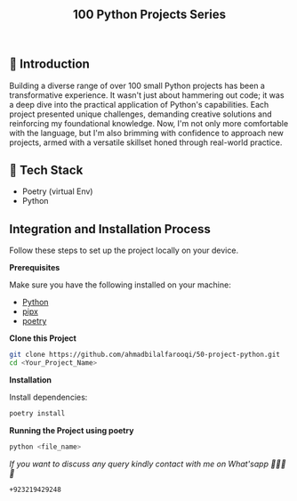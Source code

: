 <div align="center">
<h2><b>100 Python Projects Series</b></h2>
</div>

<br/>

## <a name="introduction">🤖 Introduction</a>

Building a diverse range of over 100 small Python projects has been a transformative experience. It wasn't just about hammering out code; it was a deep dive into the practical application of Python's capabilities. Each project presented unique challenges, demanding creative solutions and reinforcing my foundational knowledge. Now, I'm not only more comfortable with the language, but I'm also brimming with confidence to approach new projects, armed with a versatile skillset honed through real-world practice.


## <a name="tech-stack">🔅 Tech Stack</a>

- Poetry (virtual Env)
- Python

## <a name="quick-start">Integration and Installation Process</a>

Follow these steps to set up the project locally on your device.

**Prerequisites**

Make sure you have the following installed on your machine:

- [Python](https://www.python.org/downloads/)
- [pipx](https://pipx.pypa.io/stable/installation/)
- [poetry](https://python-poetry.org/docs/)

**Clone this Project**

```bash
git clone https://github.com/ahmadbilalfarooqi/50-project-python.git
cd <Your_Project_Name>
```

**Installation**

Install dependencies:

```bash
poetry install
```

**Running the Project using poetry**

```bash
python <file_name>
```


*If you want to discuss any query kindly contact with me on What'sapp 🤙📱📲📞*

```bash
+923219429248
```
